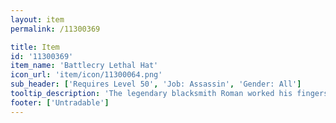 ```yaml
---
layout: item
permalink: /11300369

title: Item
id: '11300369'
item_name: 'Battlecry Lethal Hat'
icon_url: 'item/icon/11300064.png'
sub_header: ['Requires Level 50', 'Job: Assassin', 'Gender: All']
tooltip_description: 'The legendary blacksmith Roman worked his fingers to the bone creating this hat for Assassins competing in the arena. It''s imbued with a special reagent that helps the wearer resist magic attacks.'
footer: ['Untradable']
---
```


